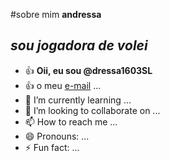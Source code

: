 #sobre mim **andressa**
## *sou jogadora de volei*
- :+1: **Oii, eu sou @dressa1603SL**
- :+1: o meu [e-mail](andressa.lunkes@escola.pr.gov.br) ...
- 🌱 I’m currently learning ...
- 💞️ I’m looking to collaborate on ...
- 📫 How to reach me ...
- 😄 Pronouns: ...
- ⚡ Fun fact: ...

<!---
dressa1603SL/dressa1603SL is a ✨ special ✨ repository because its `README.md` (this file) appears on your GitHub profile.
You can click the Preview link to take a look at your changes.
--->
